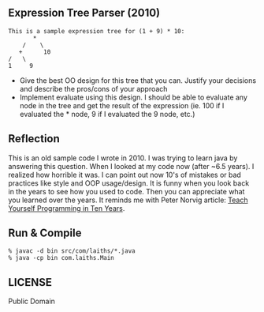 ## Expression Tree Parser (2010)

```
This is a sample expression tree for (1 + 9) * 10:
       *
    /    \
   +      10
/   \
1     9
```

- Give the best OO design for this tree that you can. Justify your decisions
and describe the pros/cons of your approach
- Implement evaluate using this design. I should be able to evaluate any node
in the tree and get the result of the expression (ie. 100 if I evaluated 
the * node, 9 if I evaluated the 9 node, etc.)

## Reflection

This is an old sample code I wrote in 2010. I was trying to learn java by
answering this question. When I looked at my code now (after ~6.5 years).
I realized how horrible it was. I can point out now 10's of mistakes or
bad practices like style and OOP usage/design. It is funny when you look back
in the years to see how you used to code. Then you can appreciate what
you learned over the years. It reminds me with Peter Norvig article:
[Teach Yourself Programming in Ten Years](http://norvig.com/21-days.html).

## Run & Compile

```
% javac -d bin src/com/laiths/*.java
% java -cp bin com.laiths.Main
```

## LICENSE

Public Domain
